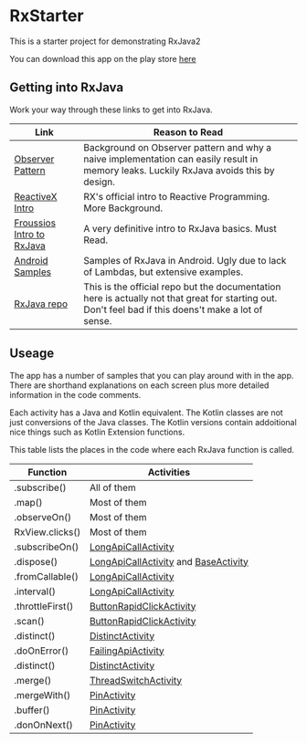 # RxStarter
This is a starter project for demonstrating RxJava2

You can download this app on the play store [here](https://play.google.com/store/apps/details?id=com.jacquessmuts.rxstarter)

## Getting into RxJava

Work your way through these links to get into RxJava.

| Link | Reason to Read |
| ------- | ---------|
| [Observer Pattern](https://en.wikipedia.org/wiki/Observer_pattern) | Background on Observer pattern and why a naive implementation can easily result in memory leaks. Luckily RxJava avoids this by design. |
| [ReactiveX Intro](http://reactivex.io/intro.html) | RX's official intro to Reactive Programming. More Background. |
| [Froussios Intro to RxJava](https://github.com/Froussios/Intro-To-RxJava) | A very definitive intro to RxJava basics. Must Read. | 
| [Android Samples](https://github.com/amitshekhariitbhu/RxJava2-Android-Samples) | Samples of RxJava in Android. Ugly due to lack of Lambdas, but extensive examples. |
| [RxJava repo](https://github.com/ReactiveX/RxJava) | This is the official repo but the documentation here is actually not that great for starting out. Don't feel bad if this doens't make a lot of sense. |

## Useage
The app has a number of samples that you can play around with in the app. There are shorthand explanations on each screen plus more detailed information in the code comments.

Each activity has a Java and Kotlin equivalent. The Kotlin classes are not just conversions of the Java classes. The Kotlin versions contain addoitional nice things such as Kotlin Extension functions.

This table lists the places in the code where each RxJava function is called.

| Function  | Activities |
| ------------- | ------------- |
| .subscribe()  | All of them  |
| .map()  | Most of them  |
| .observeOn()  | Most of them  |
| RxView.clicks()  | Most of them  |
| .subscribeOn() | [LongApiCallActivity](https://github.com/JacquesSmuts/RxStarter/blob/master/app/src/main/java/com/jacquessmuts/rxstarter/java/sample/LongApiCallActivity.java) |
| .dispose()  | [LongApiCallActivity](https://github.com/JacquesSmuts/RxStarter/blob/master/app/src/main/java/com/jacquessmuts/rxstarter/java/sample/LongApiCallActivity.java) and [BaseActivity](https://github.com/JacquesSmuts/RxStarter/blob/master/app/src/main/java/com/jacquessmuts/rxstarter/java/BaseActivity.java) |
| .fromCallable()  | [LongApiCallActivity](https://github.com/JacquesSmuts/RxStarter/blob/master/app/src/main/java/com/jacquessmuts/rxstarter/java/sample/LongApiCallActivity.java)  |
| .interval()  | [LongApiCallActivity](https://github.com/JacquesSmuts/RxStarter/blob/master/app/src/main/java/com/jacquessmuts/rxstarter/java/sample/LongApiCallActivity.java)  |
| .throttleFirst()  | [ButtonRapidClickActivity](https://github.com/JacquesSmuts/RxStarter/blob/master/app/src/main/java/com/jacquessmuts/rxstarter/java/sample/ButtonRapidClickActivity.java)  |
| .scan()  | [ButtonRapidClickActivity](https://github.com/JacquesSmuts/RxStarter/blob/master/app/src/main/java/com/jacquessmuts/rxstarter/java/sample/ButtonRapidClickActivity.java)  |
| .distinct()  | [DistinctActivity](https://github.com/JacquesSmuts/RxStarter/blob/master/app/src/main/java/com/jacquessmuts/rxstarter/java/sample/DistinctActivity.java)  |
| .doOnError()  | [FailingApiActivity](https://github.com/JacquesSmuts/RxStarter/blob/master/app/src/main/java/com/jacquessmuts/rxstarter/java/sample/FailingApiCallActivity.java)  |
| .distinct()  | [DistinctActivity](https://github.com/JacquesSmuts/RxStarter/blob/master/app/src/main/java/com/jacquessmuts/rxstarter/java/sample/DistinctActivity.java)  |
| .merge()  | [ThreadSwitchActivity](https://github.com/JacquesSmuts/RxStarter/blob/master/app/src/main/java/com/jacquessmuts/rxstarter/java/sample/ThreadSwitchActivity.java)  |
| .mergeWith()  | [PinActivity](https://github.com/JacquesSmuts/RxStarter/blob/master/app/src/main/java/com/jacquessmuts/rxstarter/java/sample/PinActivity.java)  |
| .buffer()  | [PinActivity](https://github.com/JacquesSmuts/RxStarter/blob/master/app/src/main/java/com/jacquessmuts/rxstarter/java/sample/PinActivity.java)  |
| .donOnNext()  | [PinActivity](https://github.com/JacquesSmuts/RxStarter/blob/master/app/src/main/java/com/jacquessmuts/rxstarter/java/sample/PinActivity.java)  |

